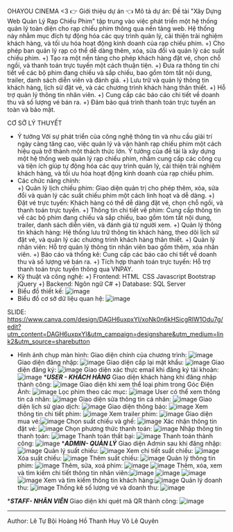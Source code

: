 OHAYOU CINEMA <3
👉 Giới thiệu dự án 👈
Mô tả dự án:
Đề tài "Xây Dựng Web Quản Lý Rạp Chiếu Phim" tập trung vào việc phát triển một hệ thống quản lý toàn diện cho rạp chiếu phim thông qua nền tảng web. Hệ thống này nhằm mục đích tự động hóa các quy trình quản lý, cải thiện trải nghiệm khách hàng, và tối ưu hóa hoạt động kinh doanh của rạp chiếu phim. 
+) Cho phép ban quản lý rạp có thể dễ dàng thêm, xóa, sửa đổi và quản lý các suất chiếu phim. 
+) Tạo ra một nền tảng cho phép khách hàng đặt vé, chọn chỗ ngồi, và thanh toán trực tuyến một cách thuận tiện. 
+) Đưa ra thông tin chi tiết về các bộ phim đang chiếu và sắp chiếu, bao gồm tóm tắt nội dung, trailer, danh sách diễn viên và đánh giá. 
+) Lưu trữ và quản lý thông tin khách hàng, lịch sử đặt vé, và các chương trình khách hàng thân thiết. 
+) Hỗ trợ quản lý thông tin nhân viên. 
+) Cung cấp các báo cáo chi tiết về doanh thu và số lượng vé bán ra. 
+) Đảm bảo quá trình thanh toán trực tuyến an toàn và bảo mật. 


CƠ SỞ LÝ THUYẾT 
- Ý tưởng 
Với sự phát triển của công nghệ thông tin và nhu cầu giải trí ngày càng tăng cao, việc quản lý và vận hành rạp chiếu phim một cách hiệu quả trở thành một thách thức lớn. Ý tưởng của đề tài là xây dựng một hệ thống web quản lý rạp chiếu phim, nhằm cung cấp các công cụ và tiện ích giúp tự động hóa các quy trình quản lý, cải thiện trải nghiệm khách hàng, và tối ưu hóa hoạt động kinh doanh của rạp chiếu phim. 
- Các chức năng chính:  
+) Quản lý lịch chiếu phim: Giao diện quản trị cho phép thêm, xóa, sửa đổi và quản lý các suất chiếu phim một cách linh hoạt và dễ dàng. 
+) Đặt vé trực tuyến: Khách hàng có thể dễ dàng đặt vé, chọn chỗ ngồi, và thanh toán trực tuyến. 
+) Thông tin chi tiết về phim: Cung cấp thông tin về các bộ phim đang chiếu và sắp chiếu, bao gồm tóm tắt nội dung, trailer, danh sách diễn viên, và đánh giá từ người xem. 
+) Quản lý thông tin khách hàng: Hệ thống lưu trữ thông tin khách hàng, theo dõi lịch sử đặt vé, và quản lý các chương trình khách hàng thân thiết. 
+) Quản lý nhân viên: Hỗ trợ quản lý thông tin nhân viên bao gồm thêm, xóa nhân viên. 
+) Báo cáo và thống kê: Cung cấp các báo cáo chi tiết về doanh thu và số lượng vé bán ra. 
+) Tích hợp thanh toán trực tuyến: Hỗ trợ thanh toán trực tuyến thông qua VNPAY. 
- Kỹ thuật và công nghệ: 
 +) Frontend: 
    HTML 
    CSS
    Javascript
    Bootstrap
    jQuery
 +) Backend: 
    Ngôn ngữ C#
 +) Database: 
    SQL Server
- Biểu đồ thiết kế:
![image](https://github.com/hlewluv/CinemaWeb/assets/153503120/5d7743af-6a49-4688-b159-595892731f21)
- Biểu đồ cơ sở dữ liệu quan hệ:
![image](https://github.com/hlewluv/CinemaWeb/assets/153503120/8d86b55f-caac-4f13-bd1a-32bce164434c)

SLIDE: https://www.canva.com/design/DAGH6uxpxYI/xoNk0n6kHSicgRIW1Odu7g/edit?utm_content=DAGH6uxpxYI&utm_campaign=designshare&utm_medium=link2&utm_source=sharebutton

- Hình ảnh chụp màn hình:
  Giao diện chính của chương trình: ![image](https://github.com/hlewluv/CinemaWeb/assets/153503120/669e1595-090e-439a-b027-18e19d7e2877)
  Giao diện đăng nhập: ![image](https://github.com/hlewluv/CinemaWeb/assets/153503120/31a8ba7f-dab6-4079-b912-b2efcf5535be)
  Giao diện cấp lại mật khẩu: ![image](https://github.com/hlewluv/CinemaWeb/assets/153503120/808d0e90-d33c-4967-91b2-bb4cb4813d41)
  Giao diện đăng ký: ![image](https://github.com/hlewluv/CinemaWeb/assets/153503120/25eea62d-7178-4973-ba7c-f5c95ae0a4ba)
  Giao diện xác thực email khi đăng ký tài khoản: ![image](https://github.com/hlewluv/CinemaWeb/assets/153503120/8e0b1d58-d68c-448b-8fc4-12b19c5938a4)
******USER - KHÁCH HÀNG*****
  Giao diện khách hàng khi đăng nhập thành công: ![image](https://github.com/hlewluv/CinemaWeb/assets/153503120/35443c43-8502-4ed1-9f11-1992b26fb8b0)
  Giao diện khi xem thể loại phim trong Góc Điện Ảnh: ![image](https://github.com/hlewluv/CinemaWeb/assets/153503120/9eabc14a-cca0-4159-ab28-a55c6af648de)
  Lọc phim theo các mục: ![image](https://github.com/hlewluv/CinemaWeb/assets/153503120/c24e17da-04ab-42b7-af1f-cfe243faae36)
  User có thể xem thông tin cá nhân: ![image](https://github.com/hlewluv/CinemaWeb/assets/153503120/73d32d02-1c14-4618-8109-63cbd254959a)
  Giao diện sửa thông tin cá nhân: ![image](https://github.com/hlewluv/CinemaWeb/assets/153503120/cb19a661-26c2-4ebe-8105-935d628915da)
  Giao diện lịch sử giao dịch: ![image](https://github.com/hlewluv/CinemaWeb/assets/153503120/038537c5-2f5f-4136-a15e-44281d1348f9)
  Giao diện thông báo: ![image](https://github.com/hlewluv/CinemaWeb/assets/153503120/dd14f7e7-e114-448c-aa92-5882751492f0)
  Xem thông tin chi tiết phim: ![image](https://github.com/hlewluv/CinemaWeb/assets/153503120/4664e4f8-4409-4464-ad95-cbabbd6172b3)
  Xem trailer phim: ![image](https://github.com/hlewluv/CinemaWeb/assets/153503120/5ebe6533-e8a3-49ec-9f5c-2abb2158eb1a)
  Giao diện mua vé:![image](https://github.com/hlewluv/CinemaWeb/assets/153503120/5d8166f3-3c7f-43e6-b3e4-d22b8afbe96b)
  Chọn suất chiếu và ghế: ![image](https://github.com/hlewluv/CinemaWeb/assets/153503120/d480fc86-e376-4aac-a6cd-e52e011eec3c)
  Xác nhận thông tin đặt vé: ![image](https://github.com/hlewluv/CinemaWeb/assets/153503120/85338f47-651d-4b23-9dd1-464f3da53bf5)
  Chọn phương thức thanh toán: ![image](https://github.com/hlewluv/CinemaWeb/assets/153503120/cda5c126-4ab6-46d6-9c41-3a186f3a41fe)
  Nhập thông tin thanh toán: ![image](https://github.com/hlewluv/CinemaWeb/assets/153503120/23237416-2d7e-428e-a59b-50995c86f058)
  Thanh toán thất bại: ![image](https://github.com/hlewluv/CinemaWeb/assets/153503120/fa0e158b-8546-4093-b173-817762ca2fcd)
 Thanh toán thành công: ![image](https://github.com/hlewluv/CinemaWeb/assets/153503120/847c86a8-ae1b-4bb8-955e-57bc694f0eda)
******ADMIN- QUẢN LÝ*****
  Giao diện Admin sau khi đăng nhập: ![image](https://github.com/hlewluv/CinemaWeb/assets/153503120/6aba9d3a-46c1-438e-945b-f761bff0e761)
  Quản lý suất chiếu: ![image](https://github.com/hlewluv/CinemaWeb/assets/153503120/b61ec368-9536-4594-a3f8-69d0c64899e0)
  Xem chi tiết suất chiếu: ![image](https://github.com/hlewluv/CinemaWeb/assets/153503120/095d2914-f55e-4595-adba-2d9c439722e2)
  Xóa suất chiếu: ![image](https://github.com/hlewluv/CinemaWeb/assets/153503120/54efd368-418e-4468-b3db-5f6aec331863)
  Thêm suất chiếu: ![image](https://github.com/hlewluv/CinemaWeb/assets/153503120/ff164345-b21b-421b-abe4-61475f6a203f)
  Quản lý thông tin phim: ![image](https://github.com/hlewluv/CinemaWeb/assets/153503120/8729fdf5-8fd1-4b98-bf83-c55b39513187)
  Thêm, sửa, xoá phim: 
![image](https://github.com/hlewluv/CinemaWeb/assets/153503120/0e077118-d013-41af-a64b-fb523ac245a2)
![image](https://github.com/hlewluv/CinemaWeb/assets/153503120/893f1c5e-d2cd-436e-b163-7b3d1b2f97bf)
  Thêm, xóa, xem và tìm kiếm chi tiết thông tin nhân viên:![image](https://github.com/hlewluv/CinemaWeb/assets/153503120/49519327-92bd-433d-b414-1a9a50088f9a)
  ![image](https://github.com/hlewluv/CinemaWeb/assets/153503120/c1ced008-bfe1-42b6-821f-78379109db70)
![image](https://github.com/hlewluv/CinemaWeb/assets/153503120/82b095a4-0beb-4bb5-a68e-18c205422e73)
![image](https://github.com/hlewluv/CinemaWeb/assets/153503120/bf75f69d-4945-446a-86b0-80ea29e50680)
 	Xem và tìm kiếm thông tin khách hàng:![image](https://github.com/hlewluv/CinemaWeb/assets/153503120/7daa3735-c506-4e4d-a3fb-782c06a3b812)
  Quản lý doanh thu: ![image](https://github.com/hlewluv/CinemaWeb/assets/153503120/8a55dde2-f1e7-4bdc-bff3-63bfef9d1d0a)
  Thống kê số lượng vé và doanh thu: ![image](https://github.com/hlewluv/CinemaWeb/assets/153503120/f002223c-2b29-449f-a51b-4a0a3bc4608f)
  
******STAFF- NHÂN VIÊN*****
Giao diện khi quét mã QR thành công: ![image](https://github.com/hlewluv/CinemaWeb/assets/153503120/4bf1406d-acf4-4f5f-a090-1feafb3874d1)

****************************************************************
Author:
Lê Tự Bội Hoàng
Hồ Thanh Huy
Võ Lê Quyên



  



  
